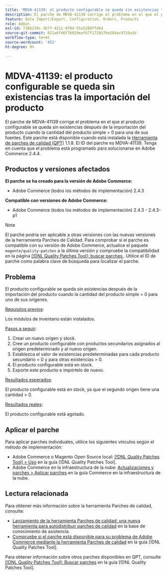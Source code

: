 ```yaml
---
title: 'MDVA-41139: el producto configurable se queda sin existencias tras la importación del producto'
description: El parche de MDVA-41139 corrige el problema en el que el producto configurable se queda sin existencias después de la importación del producto cuando la cantidad del producto simple = 0 para una de sus fuentes. Este parche está disponible cuando está instalada la [Quality Patches Tool (QPT)](https://experienceleague.adobe.com/en/docs/commerce-operations/tools/quality-patches-tool/quality-patches-tool-to-self-serve-quality-patches) 1.1.8. El ID del parche es MDVA-41139. Tenga en cuenta que el problema está programado para solucionarse en Adobe Commerce 2.4.4.
feature: Data Import/Export, Configuration, Orders, Products
role: Admin
exl-id: 7366230c-3b7f-4211-9f0d-55a528dffdbd
source-git-commit: 011a6f46f76029eaf67f172b576e58dac9710a3d
workflow-type: tm+mt
source-wordcount: '452'
ht-degree: 0%

---
```


# MDVA-41139: el producto configurable se queda sin existencias tras la importación del producto

El parche de MDVA-41139 corrige el problema en el que el producto configurable se queda sin existencias después de la importación del producto cuando la cantidad del producto simple = 0 para una de sus fuentes. Este parche está disponible cuando está instalada la [Herramienta de parches de calidad (QPT)](https://experienceleague.adobe.com/en/docs/commerce-operations/tools/quality-patches-tool/quality-patches-tool-to-self-serve-quality-patches) 1.1.8. El ID del parche es MDVA-41139. Tenga en cuenta que el problema está programado para solucionarse en Adobe Commerce 2.4.4.

## Productos y versiones afectados

**El parche se ha creado para la versión de Adobe Commerce:**

* Adobe Commerce (todos los métodos de implementación) 2.4.3

**Compatible con versiones de Adobe Commerce:**

* Adobe Commerce (todos los métodos de implementación) 2.4.3 - 2.4.3-p1

>[!NOTE]
>
>El parche podría ser aplicable a otras versiones con las nuevas versiones de la herramienta Parches de Calidad. Para comprobar si el parche es compatible con su versión de Adobe Commerce, actualice el paquete `magento/quality-patches` a la última versión y compruebe la compatibilidad en la página [[!DNL Quality Patches Tool]: buscar parches ](https://experienceleague.adobe.com/en/docs/commerce-operations/tools/quality-patches-tool/quality-patches-tool-to-self-serve-quality-patches). Utilice el ID de parche como palabra clave de búsqueda para localizar el parche.

## Problema

El producto configurable se queda sin existencias después de la importación del producto cuando la cantidad del producto simple = 0 para uno de sus orígenes.

<u>Requisitos previos</u>:

Los módulos de inventario están instalados.

<u>Pasos a seguir</u>:

1. Crear un nuevo origen y stock.
1. Cree un producto configurable con productos secundarios asignados al origen predeterminado y al nuevo origen.
1. Establezca el valor de existencias predeterminadas para cada producto secundario = 0 y para otras existencias > 0.
1. El producto configurable está en stock.
1. Exporte este producto e impórtelo de nuevo.

<u>Resultados esperados</u>:

El producto configurable está en stock, ya que el segundo origen tiene una cantidad > 0.

<u>Resultados reales</u>:

El producto configurable está agotado.

## Aplicar el parche

Para aplicar parches individuales, utilice los siguientes vínculos según el método de implementación:

* Adobe Commerce o Magento Open Source local: [[!DNL Quality Patches Tool] > Uso](/help/tools/quality-patches-tool/usage.md) en la guía [!DNL Quality Patches Tool].
* Adobe Commerce en la infraestructura de la nube: [Actualizaciones y parches > Aplicar parches](https://experienceleague.adobe.com/docs/commerce-cloud-service/user-guide/develop/upgrade/apply-patches.html) en la guía Commerce en la infraestructura de la nube.

## Lectura relacionada

Para obtener más información sobre la herramienta Parches de calidad, consulte:

* [Lanzamiento de la herramienta Parches de calidad: una nueva herramienta para autodistribuir parches de calidad](https://experienceleague.adobe.com/en/docs/commerce-operations/tools/quality-patches-tool/quality-patches-tool-to-self-serve-quality-patches) en la base de conocimiento de asistencia.
* [Compruebe si el parche está disponible para su problema de Adobe Commerce mediante la herramienta Parches de calidad](/help/tools/quality-patches-tool/patches-available-in-qpt/check-patch-for-magento-issue-with-magento-quality-patches.md) en la guía [!DNL Quality Patches Tool].

Para obtener información sobre otros parches disponibles en QPT, consulte [[!DNL Quality Patches Tool]: Buscar parches](https://experienceleague.adobe.com/tools/commerce-quality-patches/index.html) en la guía [!DNL Quality Patches Tool].
